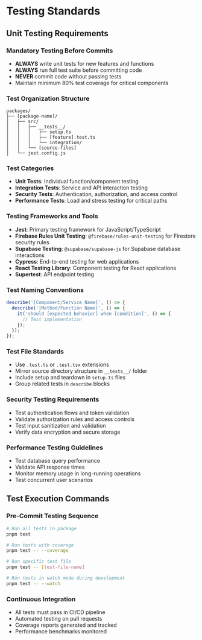 # Testing Standards

## Unit Testing Requirements

### Mandatory Testing Before Commits
- **ALWAYS** write unit tests for new features and functions
- **ALWAYS** run full test suite before committing code
- **NEVER** commit code without passing tests
- Maintain minimum 80% test coverage for critical components

### Test Organization Structure
```
packages/
├── [package-name]/
│   ├── src/
│   │   ├── __tests__/
│   │   │   ├── setup.ts
│   │   │   ├── [feature].test.ts
│   │   │   └── integration/
│   │   └── [source-files]
│   └── jest.config.js
```

### Test Categories
- **Unit Tests**: Individual function/component testing
- **Integration Tests**: Service and API interaction testing
- **Security Tests**: Authentication, authorization, and access control
- **Performance Tests**: Load and stress testing for critical paths

### Testing Frameworks and Tools
- **Jest**: Primary testing framework for JavaScript/TypeScript
- **Firebase Rules Unit Testing**: `@firebase/rules-unit-testing` for Firestore security rules
- **Supabase Testing**: `@supabase/supabase-js` for Supabase database interactions
- **Cypress**: End-to-end testing for web applications
- **React Testing Library**: Component testing for React applications
- **Supertest**: API endpoint testing

### Test Naming Conventions
```typescript
describe('[Component/Service Name]', () => {
  describe('[Method/Function Name]', () => {
    it('should [expected behavior] when [condition]', () => {
      // Test implementation
    });
  });
});
```

### Test File Standards
- Use `.test.ts` or `.test.tsx` extensions
- Mirror source directory structure in `__tests__/` folder
- Include setup and teardown in `setup.ts` files
- Group related tests in `describe` blocks

### Security Testing Requirements
- Test authentication flows and token validation
- Validate authorization rules and access controls
- Test input sanitization and validation
- Verify data encryption and secure storage

### Performance Testing Guidelines
- Test database query performance
- Validate API response times
- Monitor memory usage in long-running operations
- Test concurrent user scenarios

## Test Execution Commands

### Pre-Commit Testing Sequence
```bash
# Run all tests in package
pnpm test

# Run tests with coverage
pnpm test -- --coverage

# Run specific test file
pnpm test -- [test-file-name]

# Run tests in watch mode during development
pnpm test -- --watch
```

### Continuous Integration
- All tests must pass in CI/CD pipeline
- Automated testing on pull requests
- Coverage reports generated and tracked
- Performance benchmarks monitored